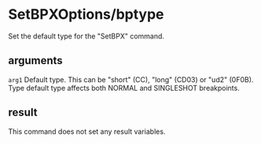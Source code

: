# SetBPXOptions/bptype

Set the default type for the "SetBPX" command.

## arguments

`arg1` Default type. This can be "short" (CC), "long" (CD03) or "ud2" (0F0B). Type default type affects both NORMAL and SINGLESHOT breakpoints.

## result

This command does not set any result variables.
